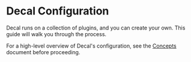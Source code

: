 # Decal Configuration

Decal runs on a collection of plugins, and you can create your own. This guide will walk you through the process.

For a high-level overview of Decal's configuration, see the [Concepts](concepts.md) document before proceeding.
